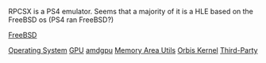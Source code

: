 RPCSX is a PS4 emulator.
Seems that a majority of it is a HLE based on the FreeBSD os (PS4 ran FreeBSD?)

[FreeBSD](freebsd)

[Operating System](rpcsx-os)
[GPU](rpcsx-gpu)
[amdgpu](amdgpu)
[Memory Area Utils](rx)
[Orbis Kernel](orbis-kernel)
[Third-Party](Third-Party/modules)
